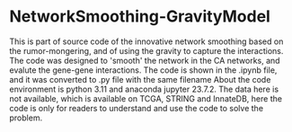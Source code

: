 # NetworkSmoothing-GravityModel
This is part of source code of the innovative network smoothing based on the rumor-mongering, and of using the gravity to capture the interactions.
The code was designed to 'smooth' the network in the CA networks, and evalute the gene-gene interactions.
The code is shown in the .ipynb file, and it was converted to .py file with the same filename
About the code environment is python 3.11 and anaconda jupyter 23.7.2. 
The data here is not available, which is available on TCGA, STRING and InnateDB, here the code is only for readers to understand and use the code to solve the problem.
